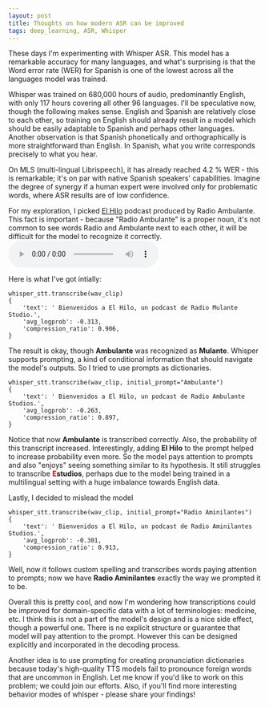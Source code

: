 ```yaml
---
layout: post
title: Thoughts on how modern ASR can be improved
tags: deep_learning, ASR, Whisper
---
```




These days I'm experimenting with Whisper ASR. This model has a remarkable accuracy for many languages, and what's surprising is that the Word error rate (WER) for Spanish is one of the lowest across all the languages model was trained.

Whisper was trained on 680,000 hours of audio, predominantly English, with only 117 hours covering all other 96 languages. I'll be speculative now, though the following makes sense. English and Spanish are relatively close to each other, so training on English should already result in a model which should be easily adaptable to Spanish and perhaps other languages. Another observation is that Spanish phonetically and orthographically is more straightforward than English. In Spanish, what you write corresponds precisely to what you hear.

On MLS (multi-lingual Librispeech), it has already reached 4.2 % WER - this is remarkable; it's on par with native Spanish speakers' capabilities. Imagine the degree of synergy if a human expert were involved only for problematic words, where ASR results are of low confidence.

For my exploration, I picked [El Hilo](https://elhilo.audio/) podcast produced by Radio Ambulante. This fact is important - because "Radio Ambulante" is a proper noun, it's not common to see words Radio and Ambulante next to each other, it will be difficult for the model to recognize it correctly.
<audio controls src="https://sphinx.acast.com/p/acast/s/el-hilo/e/63d34c0fdd7a730010e0f4f3/media.mp3" />


Here is what I've got intially:
```
whisper_stt.transcribe(wav_clip)
{
	'text': ' Bienvenidos a El Hilo, un podcast de Radio Mulante Studio.',
	'avg_logprob': -0.313,
	'compression_ratio': 0.906,
}
```

The result is okay, though **Ambulante** was recognized as **Mulante**. Whisper supports prompting, a kind of conditional information that should navigate the model's outputs. So I tried to use prompts as dictionaries.
```
whisper_stt.transcribe(wav_clip, initial_prompt="Ambulante")
{
	'text': ' Bienvenidos a El Hilo, un podcast de Radio Ambulante Studios.',
	'avg_logprob': -0.263,
	'compression_ratio': 0.897,
}
```


Notice that now **Ambulante** is transcribed correctly. Also, the probability of this transcript increased. Interestingly, adding **El Hilo** to the prompt helped to increase probability even more. So the model pays attention to prompts and also "enjoys" seeing something similar to its hypothesis. It still struggles to transcribe **<span style="color:red">E</span>studios**, perhaps due to the model being trained in a multilingual setting with a huge imbalance towards English data.


Lastly, I decided to mislead the model
```
whisper_stt.transcribe(wav_clip, initial_prompt="Radio Aminilantes")
{
	'text': ' Bienvenidos a El Hilo, un podcast de Radio Aminilantes Studios.',
	'avg_logprob': -0.301,
	'compression_ratio': 0.913,
}
```

Well, now it follows custom spelling and transcribes words paying attention to prompts; now we have **Radio Aminilantes** exactly the way we prompted it to be. 

Overall this is pretty cool, and now I'm wondering how transcriptions could be improved for domain-specific data with a lot of terminologies: medicine, etc. I think this is not a part of the model's design and is a nice side effect, though a powerful one. There is no explicit structure or guarantee that model will pay attention to the prompt. However this can be designed explicitly and incorporated in the decoding process.

Another idea is to use prompting for creating pronunciation dictionaries because today's high-quality TTS models fail to pronounce foreign words that are uncommon in English. Let me know if you'd like to work on this problem; we could join our efforts. Also, if you'll find more interesting behavior modes of whisper - please share your findings!
